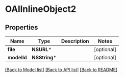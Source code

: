 # OAIInlineObject2

## Properties
Name | Type | Description | Notes
------------ | ------------- | ------------- | -------------
**file** | **NSURL*** |  | [optional] 
**modelId** | **NSString*** |  | [optional] 

[[Back to Model list]](../README.md#documentation-for-models) [[Back to API list]](../README.md#documentation-for-api-endpoints) [[Back to README]](../README.md)


